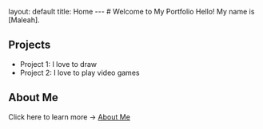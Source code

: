 layout: default
title: Home
--- # Welcome to My Portfolio Hello! My name is [Maleah].
## Projects
- Project 1: I love to draw
- Project 2: I love to play video games
## About Me
Click here to learn more → [About Me](about.md)
